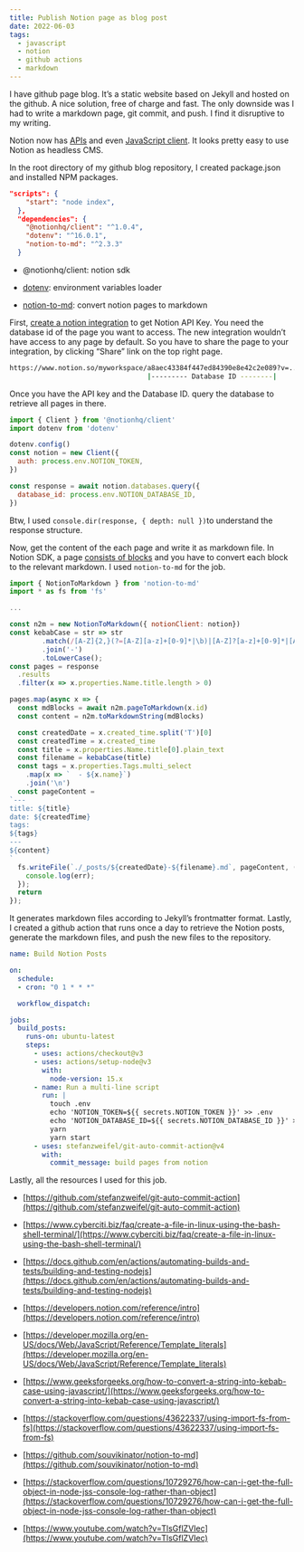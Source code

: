 ```yaml
---
title: Publish Notion page as blog post
date: 2022-06-03
tags:
  - javascript
  - notion
  - github actions
  - markdown
---
```


I have github page blog. It’s a static website based on Jekyll and hosted on the github. A nice solution, free of charge and fast. The only downside was I had to write a markdown page, git commit, and push. I find it disruptive to my writing. 

Notion now has [APIs](https://developers.notion.com/docs/getting-started) and even [JavaScript client](https://github.com/makenotion/notion-sdk-js). It looks pretty easy to use Notion as headless CMS. 

In the root directory of my github blog repository, I created package.json and installed NPM packages. 

```json
"scripts": {
    "start": "node index",
  },
  "dependencies": {
    "@notionhq/client": "^1.0.4",
    "dotenv": "^16.0.1",
    "notion-to-md": "^2.3.3"
  }
```

- @notionhq/client: notion sdk

- [dotenv](https://github.com/motdotla/dotenv): environment variables loader

- [notion-to-md](https://github.com/souvikinator/notion-to-md): convert notion pages to markdown


First, [create a notion integration](https://developers.notion.com/docs/getting-started) to get Notion API Key. You need the database id of the page you want to access. The new integration wouldn’t have access to any page by default. So you have to share the page to your integration, by clicking “Share” link on the top right page. 

```bash
https://www.notion.so/myworkspace/a8aec43384f447ed84390e8e42c2e089?v=...
                                  |--------- Database ID --------|
```

Once you have the API key and the Database ID. query the database to retrieve all pages in there. 

```javascript
import { Client } from '@notionhq/client'
import dotenv from 'dotenv'

dotenv.config()
const notion = new Client({
  auth: process.env.NOTION_TOKEN,
})

const response = await notion.databases.query({
  database_id: process.env.NOTION_DATABASE_ID,
})
```

Btw, I used `console.dir(response, { depth: null })`to understand the response structure.

Now, get the content of the each page and write it as markdown file. In Notion SDK, a page [consists of blocks](https://developers.notion.com/docs/working-with-page-content#conclusion) and you have to convert each block to the relevant markdown. I used `notion-to-md` for the job. 

```javascript
import { NotionToMarkdown } from 'notion-to-md'
import * as fs from 'fs'

...

const n2m = new NotionToMarkdown({ notionClient: notion})
const kebabCase = str => str
        .match(/[A-Z]{2,}(?=[A-Z][a-z]+[0-9]*|\b)|[A-Z]?[a-z]+[0-9]*|[A-Z]|[0-9]+/g)
        .join('-')
        .toLowerCase();
const pages = response
  .results
  .filter(x => x.properties.Name.title.length > 0)

pages.map(async x => {
  const mdBlocks = await n2m.pageToMarkdown(x.id)
  const content = n2m.toMarkdownString(mdBlocks)

  const createdDate = x.created_time.split('T')[0]
  const createdTime = x.created_time
  const title = x.properties.Name.title[0].plain_text
  const filename = kebabCase(title)
  const tags = x.properties.Tags.multi_select
    .map(x => `  - ${x.name}`)
    .join('\n')
  const pageContent =
`---
title: ${title}
date: ${createdTime}
tags:
${tags}
---
${content}
`
  fs.writeFile(`./_posts/${createdDate}-${filename}.md`, pageContent, (err) => {
    console.log(err);
  });
  return
});
```

It generates markdown files according to Jekyll’s frontmatter format. Lastly, I created a github action that runs once a day to retrieve the Notion posts, generate the markdown files, and push the new files to the repository. 

```yaml
name: Build Notion Posts

on:
  schedule:
  - cron: "0 1 * * *"

  workflow_dispatch:

jobs:
  build_posts:
    runs-on: ubuntu-latest
    steps:
      - uses: actions/checkout@v3
      - uses: actions/setup-node@v3
        with:
          node-version: 15.x
      - name: Run a multi-line script
        run: |
          touch .env
          echo 'NOTION_TOKEN=${{ secrets.NOTION_TOKEN }}' >> .env
          echo 'NOTION_DATABASE_ID=${{ secrets.NOTION_DATABASE_ID }}' >> .env
          yarn
          yarn start
      - uses: stefanzweifel/git-auto-commit-action@v4
        with:
          commit_message: build pages from notion
```

Lastly, all the resources I used for this job.

- [https://github.com/stefanzweifel/git-auto-commit-action](https://github.com/stefanzweifel/git-auto-commit-action)

- [https://www.cyberciti.biz/faq/create-a-file-in-linux-using-the-bash-shell-terminal/](https://www.cyberciti.biz/faq/create-a-file-in-linux-using-the-bash-shell-terminal/)

- [https://docs.github.com/en/actions/automating-builds-and-tests/building-and-testing-nodejs](https://docs.github.com/en/actions/automating-builds-and-tests/building-and-testing-nodejs)

- [https://developers.notion.com/reference/intro](https://developers.notion.com/reference/intro)

- [https://developer.mozilla.org/en-US/docs/Web/JavaScript/Reference/Template_literals](https://developer.mozilla.org/en-US/docs/Web/JavaScript/Reference/Template_literals)

- [https://www.geeksforgeeks.org/how-to-convert-a-string-into-kebab-case-using-javascript/](https://www.geeksforgeeks.org/how-to-convert-a-string-into-kebab-case-using-javascript/)

- [https://stackoverflow.com/questions/43622337/using-import-fs-from-fs](https://stackoverflow.com/questions/43622337/using-import-fs-from-fs)

- [https://github.com/souvikinator/notion-to-md](https://github.com/souvikinator/notion-to-md)

- [https://stackoverflow.com/questions/10729276/how-can-i-get-the-full-object-in-node-jss-console-log-rather-than-object](https://stackoverflow.com/questions/10729276/how-can-i-get-the-full-object-in-node-jss-console-log-rather-than-object)

- [https://www.youtube.com/watch?v=TlsGflZVIec](https://www.youtube.com/watch?v=TlsGflZVIec)

